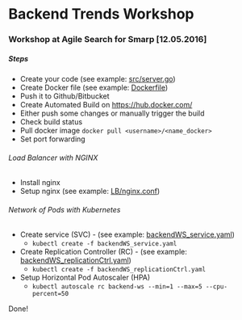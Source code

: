 # Backend Trends Workshop
### Workshop at Agile Search for Smarp [12.05.2016]
##### Steps
- Create your code (see example: [src/server.go](https://github.com/Nesh108/Backend-Workshop/blob/master/src/server.go))
- Create Docker file (see example: [Dockerfile](https://github.com/Nesh108/Backend-Workshop/blob/master/Dockerfile))
- Push it to Github/Bitbucket
- Create Automated Build on https://hub.docker.com/
- Either push some changes or manually trigger the build
- Check build status
- Pull docker image `docker pull <username>/<name_docker>`
- Set port forwarding

###### Load Balancer with NGINX
- Install nginx
- Setup nginx (see example: [LB/nginx.conf](https://github.com/Nesh108/Backend-Workshop/blob/master/LB/nginx.conf))

###### Network of Pods with Kubernetes
- Create service (SVC) - (see example: [backendWS_service.yaml](https://github.com/Nesh108/Backend-Workshop/blob/master/K8s/backendWS_service.yaml))
	- `kubectl create -f backendWS_service.yaml`
- Create Replication Controller (RC) - (see example: [backendWS_replicationCtrl.yaml](https://github.com/Nesh108/Backend-Workshop/blob/master/K8s/backendWS_replicationCtrl.yaml))
	- `kubectl create -f backendWS_replicationCtrl.yaml`
- Setup Horizontal Pod Autoscaler (HPA)
	- `kubectl autoscale rc backend-ws --min=1 --max=5 --cpu-percent=50`

Done!
